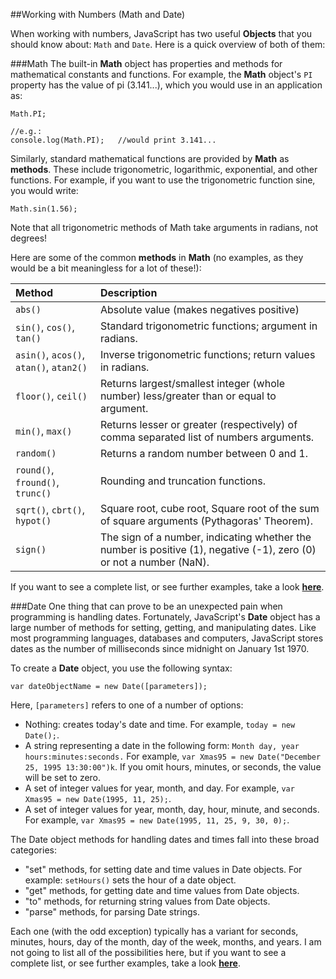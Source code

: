 ##Working with Numbers (Math and Date)

When working with numbers, JavaScript has two useful **Objects** that you should know about: `Math` and `Date`. Here is a quick overview of both of them:

###Math
The built-in **Math** object has properties and methods for mathematical constants and functions. For example, the **Math** object's `PI` property has the value of pi (3.141...), which you would use in an application as:

```
Math.PI;

//e.g.:
console.log(Math.PI); 	//would print 3.141...
```

Similarly, standard mathematical functions are provided by **Math** as **methods**. These include trigonometric, logarithmic, exponential, and other functions. For example, if you want to use the trigonometric function sine, you would write:

```
Math.sin(1.56);
```
Note that all trigonometric methods of Math take arguments in radians, not degrees!

Here are some of the common **methods** in **Math** (no examples, as they would be a bit meaningless for a lot of these!):

**Method** | **Description** 
:--- | :---
`abs()` | Absolute value (makes negatives positive)
`sin()`, `cos()`, `tan()` | Standard trigonometric functions; argument in radians.
`asin()`, `acos()`, `atan()`, `atan2()` | Inverse trigonometric functions; return values in radians.
`floor()`, `ceil()` | Returns largest/smallest integer (whole number) less/greater than or equal to argument.
`min()`, `max()` | Returns lesser or greater (respectively) of comma separated list of numbers arguments.
`random()` | Returns a random number between 0 and 1.
`round()`, `fround()`, `trunc()` | Rounding and truncation functions.
`sqrt()`, `cbrt()`, `hypot()` | Square root, cube root, Square root of the sum of square arguments (Pythagoras' Theorem).
`sign()` | The sign of a number, indicating whether the number is positive (1), negative (-1), zero (0) or not a number (NaN).

If you want to see a complete list, or see further examples, take a look [**here**](http://www.w3schools.com/jsref/jsref_obj_math.asp).


###Date
One thing that can prove to be an unexpected pain when programming is handling dates. Fortunately, JavaScript's **Date** object has a large number of methods for setting, getting, and manipulating dates. Like most programming languages, databases and computers, JavaScript stores dates as the number of milliseconds since midnight on January 1st 1970.

To create a **Date** object, you use the following syntax:

```
var dateObjectName = new Date([parameters]);
```
Here, `[parameters]` refers to one of a number of options:

* Nothing: creates today's date and time. For example, `today = new Date();`.
* A string representing a date in the following form: `Month day, year hours:minutes:seconds.` For example, `var Xmas95 = new Date("December 25, 1995 13:30:00")k`. If you omit hours, minutes, or seconds, the value will be set to zero.
* A set of integer values for year, month, and day. For example, `var Xmas95 = new Date(1995, 11, 25);`.
* A set of integer values for year, month, day, hour, minute, and seconds. For example, `var Xmas95 = new Date(1995, 11, 25, 9, 30, 0);`.

The Date object methods for handling dates and times fall into these broad categories:

* "set" methods, for setting date and time values in Date objects. For example: `setHours()` sets the hour of a date object.
* "get" methods, for getting date and time values from Date objects.
* "to" methods, for returning string values from Date objects.
* "parse" methods, for parsing Date strings.

Each one (with the odd exception) typically has a variant for seconds, minutes, hours, day of the month, day of the week, months, and years. I am not going to list all of the possibilities here, but if you want to see a complete list, or see further examples, take a look [**here**](http://www.w3schools.com/jsref/jsref_obj_date.asp).